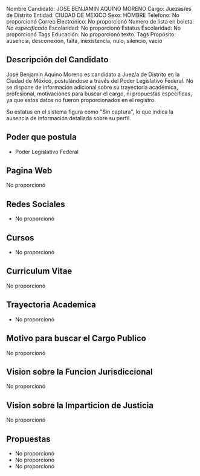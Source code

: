 Nombre Candidato: JOSE BENJAMIN AQUINO MORENO
Cargo: Juezas/es de Distrito
Entidad: CIUDAD DE MEXICO
Sexo: HOMBRE
Telefono: No proporcionó
Correo Electronico: No proporcionó
Numero de lista en boleta: *No especificado*
Escolaridad: No proporcionó
Estatus Escolaridad: No proporcionó
Tags Educación: No proporcionó texto.
Tags Propósito: ausencia, desconexión, falta, inexistencia, nulo, silencio, vacío


## Descripción del Candidato 

José Benjamin Aquino Moreno es candidato a Juez/a de Distrito en la Ciudad de México, postulándose a través del Poder Legislativo Federal. No se dispone de información adicional sobre su trayectoria académica, profesional, motivaciones para buscar el cargo, ni propuestas específicas, ya que estos datos no fueron proporcionados en el registro.

Su estatus en el sistema figura como "Sin captura", lo que indica la ausencia de información detallada sobre su perfil.


## Poder que postula

- Poder Legislativo Federal


## Pagina Web

No proporcionó


## Redes Sociales

- No proporcionó


## Cursos

- No proporcionó


## Curriculum Vitae

No proporcionó


## Trayectoria Academica

- No proporcionó


## Motivo para buscar el Cargo Publico

No proporcionó


## Vision sobre la Funcion Jurisdiccional

No proporcionó


## Vision sobre la Imparticion de Justicia

No proporcionó


## Propuestas

- No proporcionó
- No proporcionó
- No proporcionó

